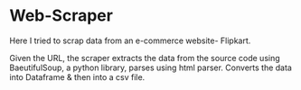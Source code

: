 # Web-Scraper
Here I tried to scrap data from an e-commerce website- Flipkart.

Given the URL, the scraper extracts the data from the source code using BaeutifulSoup, a python library, parses using html parser.
Converts the data into Dataframe & then into a csv file.
